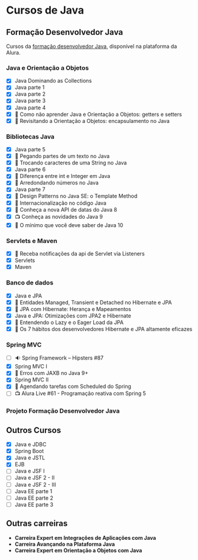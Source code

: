 
# Cursos de Java

## Formação Desenvolvedor Java

Cursos da [formação desenvolvedor Java](https://cursos.alura.com.br/formacao-java), disponível na plataforma da Alura.

### Java e Orientação a Objetos

- [x] Java Dominando as Collections
- [x] Java parte 1
- [x] Java parte 2
- [x] Java parte 3
- [x] Java parte 4
- [x] :pencil: Como não aprender Java e Orientação a Objetos: getters e setters
- [x] :pencil: Revisitando a Orientação a Objetos: encapsulamento no Java

### Bibliotecas Java

- [x] Java parte 5
- [x] :pencil: Pegando partes de um texto no Java
- [x] :pencil: Trocando caracteres de uma String no Java
- [x] Java parte 6
- [x] :pencil: Diferença entre int e Integer em Java
- [x] :pencil: Arredondando números no Java
- [x] Java parte 7
- [x] :pencil: Design Patterns no Java SE: o Template Method
- [x] :pencil: Internacionalização no código Java
- [x] :pencil: Conheça a nova API de datas do Java 8
- [x] :tv: Conheça as novidades do Java 9
- [x] :pencil: O mínimo que você deve saber de Java 10

### Servlets e Maven

- [x] :pencil: Receba notificações da api de Servlet via Listeners
- [x] Servlets
- [x] Maven

### Banco de dados

- [x] Java e JPA
- [x] :pencil: Entidades Managed, Transient e Detached no Hibernate e JPA
- [x] :pencil: JPA com Hibernate: Herança e Mapeamentos
- [x] Java e JPA: Otimizações com JPA2 e Hibernate
- [x] :pencil: Entendendo o Lazy e o Eager Load da JPA
- [x] :pencil: Os 7 hábitos dos desenvolvedores Hibernate e JPA altamente eficazes

### Spring MVC

- [ ] :sound: Spring Framework – Hipsters #87
- [x] Spring MVC I
- [x] :pencil: Erros com JAXB no Java 9+
- [x] Spring MVC II
- [x] :pencil: Agendando tarefas com Scheduled do Spring
- [ ] :tv: Alura Live #61 - Programação reativa com Spring 5

### Projeto Formação Desenvolvedor Java

## Outros Cursos

- [x] Java e JDBC
- [x] Spring Boot
- [x] Java e JSTL
- [x] EJB
- [ ] Java e JSF I
- [ ] Java e JSF 2 - II
- [ ] Java e JSF 2 - III
- [ ] Java EE parte 1
- [ ] Java EE parte 2
- [ ] Java EE parte 3

## Outras carreiras

- **Carreira Expert em Integrações de Aplicações com Java**
- **Carreira Avançando na Plataforma Java**
- **Carreira Expert em Orientação a Objetos com Java**
